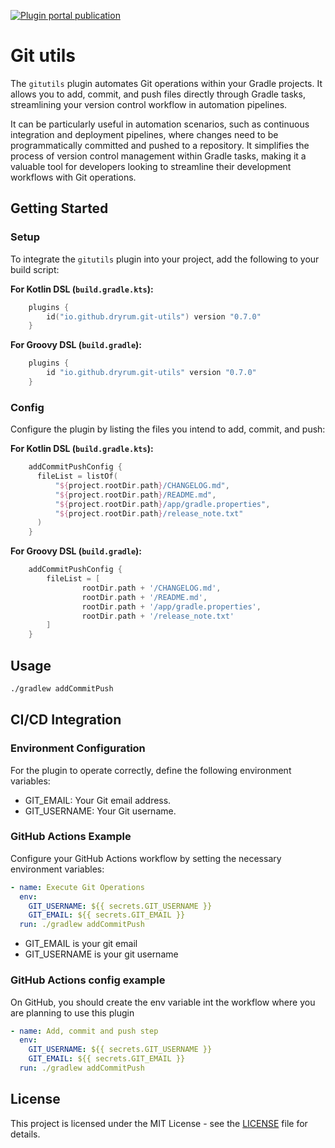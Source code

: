 [![Plugin portal publication](https://img.shields.io/gradle-plugin-portal/v/io.github.dryrum.git-utils
)](https://plugins.gradle.org/plugin/io.github.dryrum.git-utils)

# Git utils

The `gitutils` plugin automates Git operations within your Gradle projects. It allows you to add, commit, 
and push files directly through Gradle tasks, streamlining your version control workflow in automation pipelines.

It can be particularly useful in automation scenarios, such as continuous integration and deployment pipelines, 
where changes need to be programmatically committed and pushed to a repository. It simplifies the process of version 
control management within Gradle tasks, making it a valuable tool for developers looking to streamline their development 
workflows with Git operations.

## Getting Started

### Setup

To integrate the `gitutils` plugin into your project, add the following to your build script:

**For Kotlin DSL (`build.gradle.kts`):**
```kotlin
    plugins {
        id("io.github.dryrum.git-utils") version "0.7.0"
    }
```

**For Groovy DSL (`build.gradle`):**
```groovy
    plugins {
        id "io.github.dryrum.git-utils" version "0.7.0"
    }
```

### Config

Configure the plugin by listing the files you intend to add, commit, and push:

**For Kotlin DSL (`build.gradle.kts`):**

```kotlin
    addCommitPushConfig {
      fileList = listOf(
          "${project.rootDir.path}/CHANGELOG.md",
          "${project.rootDir.path}/README.md",
          "${project.rootDir.path}/app/gradle.properties",
          "${project.rootDir.path}/release_note.txt"
      )
    }

```

**For Groovy DSL (`build.gradle`):**

```groovy
    addCommitPushConfig {
        fileList = [
                rootDir.path + '/CHANGELOG.md', 
                rootDir.path + '/README.md', 
                rootDir.path + '/app/gradle.properties',
                rootDir.path + '/release_note.txt'
        ]
    }
```

## Usage

```bash
./gradlew addCommitPush
```

## CI/CD Integration

### Environment Configuration

For the plugin to operate correctly, define the following environment variables:

- GIT_EMAIL: Your Git email address.
- GIT_USERNAME: Your Git username.

### GitHub Actions Example
Configure your GitHub Actions workflow by setting the necessary environment variables:

```yaml
- name: Execute Git Operations
  env:
    GIT_USERNAME: ${{ secrets.GIT_USERNAME }}
    GIT_EMAIL: ${{ secrets.GIT_EMAIL }}
  run: ./gradlew addCommitPush

```

- GIT_EMAIL is your git email
- GIT_USERNAME is your git username

### GitHub Actions config example

On GitHub, you should create the env variable int the workflow where you are planning to use this plugin

```yaml
- name: Add, commit and push step
  env:
    GIT_USERNAME: ${{ secrets.GIT_USERNAME }}
    GIT_EMAIL: ${{ secrets.GIT_EMAIL }}
  run: ./gradlew addCommitPush
```

## License

This project is licensed under the MIT License - see the [LICENSE](../LICENSE.txt) file for details.